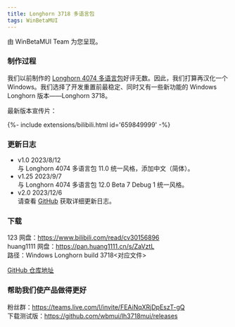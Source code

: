 ```yaml
---
title: Longhorn 3718 多语言包
tags: WinBetaMUI
---
```


由 WinBetaMUI Team 为您呈现。
<!--more-->

### 制作过程

我们以前制作的 [Longhorn 4074 多语言包](/2023/06/10/lh4074mui)好评无数。因此，我们打算再汉化一个 Windows。我们选择了开发重置前最稳定、同时又有一些新功能的 Windows Longhorn 版本——Longhorn 3718。

最新版本宣传片：

<div>{%- include extensions/bilibili.html id='659849999' -%}</div>

### 更新日志

- v1.0 2023/8/12<br>与 Longhorn 4074 多语言包 11.0 统一风格，添加中文（简体）。
- v1.25 2023/9/7<br>与 Longhorn 4074 多语言包 12.0 Beta 7 Debug 1 统一风格。
- v2.0 2023/12/6<br>请查看 [GitHub](https://github.com/wbmui/lh3718mui/releases/tag/v2.0) 获取详细更新日志。

### 下载

123 网盘：https://www.bilibili.com/read/cv30156896<br>
huang1111 网盘：https://pan.huang1111.cn/s/ZaVztL<br>
  路径：Windows Longhorn build 3718\<对应文件>

[GitHub 仓库地址](https://github.com/wbmui/lh3718mui)

### 帮助我们使产品做得更好

粉丝群：https://teams.live.com/l/invite/FEAiNqXRjDpEszT-gQ<br>下载测试版：https://github.com/wbmui/lh3718mui/releases
